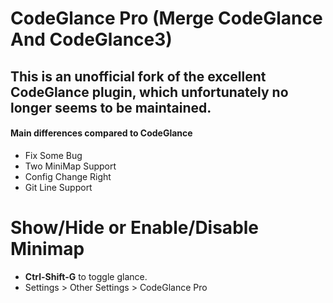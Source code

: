 CodeGlance Pro (Merge CodeGlance And CodeGlance3)
==========
## This is an unofficial fork of the excellent CodeGlance plugin, which unfortunately no longer seems to be maintained.

#### Main differences compared to CodeGlance
- Fix Some Bug
- Two MiniMap Support
- Config Change Right
- Git Line Support

Show/Hide or Enable/Disable Minimap
===================
* **Ctrl-Shift-G** to toggle glance.
* Settings > Other Settings > CodeGlance Pro